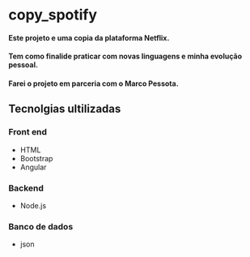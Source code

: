 # copy_spotify

#### Este projeto e uma copia da plataforma Netflix.
#### Tem como finalide praticar com novas linguagens e minha evolução pessoal.
#### Farei o projeto em parceria com o Marco Pessota.

## Tecnolgias ultilizadas

### Front end
- HTML
- Bootstrap
- Angular

### Backend
- Node.js

### Banco de dados
- json
